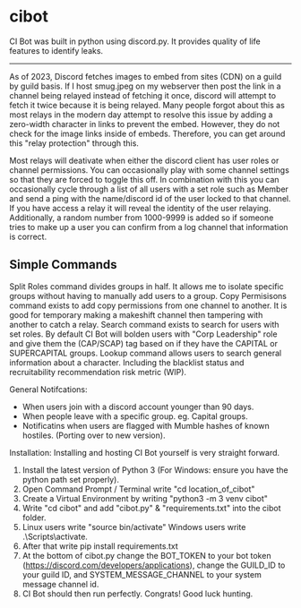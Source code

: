 # cibot
CI Bot was built in python using discord.py. It provides quality of life features to identify leaks.

------
As of 2023, Discord fetches images to embed from sites (CDN) on a guild by guild basis.
If I host smug.jpeg on my webserver then post the link in a channel being relayed instead of fetching it once, discord will attempt to fetch it twice because it is being relayed.
Many people forgot about this as most relays in the modern day attempt to resolve this issue by adding a zero-width character in links to prevent the embed. However, they do not check for the image links inside of embeds.
Therefore, you can get around this "relay protection" through this.

Most relays will deativate when either the discord client has user roles or channel permissions. You can occasionally play with some channel settings so that they are forced to toggle this off.
In combination with this you can occasionally cycle through a list of all users with a set role such as Member and send a ping with the name/discord id of the user locked to that channel.
If you have access a relay it will reveal the identity of the user relaying. Additionally, a random number from 1000-9999 is added so if someone tries to make up a user you can confirm from a log channel that information is correct.

Simple Commands
-----
Split Roles command divides groups in half. It allows me to isolate specific groups without having to manually add users to a group.
Copy Permisisons command exists to add copy permissions from one channel to another. It is good for temporary making a makeshift channel then tampering with another to catch a relay.
Search command exists to search for users with set roles. By default CI Bot will bolden users with "Corp Leadership" role and give them the (CAP/SCAP) tag based on if they have the CAPITAL or SUPERCAPITAL groups.
Lookup command allows users to search general information about a character. Including the blacklist status and recruitability recommendation risk metric (WIP).

General Notifcations:
* When users join with a discord account younger than 90 days.
* When people leave with a specific group. eg. Capital groups.
* Notificatins when users are flagged with Mumble hashes of known hostiles. (Porting over to new version).

Installation:
Installing and hosting CI Bot yourself is very straight forward.
1) Install the latest version of Python 3 (For Windows: ensure you have the python path set properly).
2) Open Command Prompt / Terminal write "cd location_of_cibot"
3) Create a Virtual Environment by writing "python3 -m 3 venv cibot"
4) Write "cd cibot" and add "cibot.py" & "requirements.txt" into the cibot folder.
5) Linux users write "source bin/activate" Windows users write .\Scripts\activate.
6) After that write pip install requirements.txt
7) At the bottom of cibot.py change the BOT_TOKEN to your bot token (https://discord.com/developers/applications), change the GUILD_ID to your guild ID, and SYSTEM_MESSAGE_CHANNEL to your system message channel id.
8) CI Bot should then run perfectly. Congrats! Good luck hunting. 
